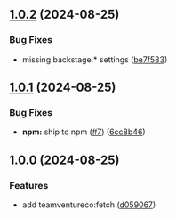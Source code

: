 ## [1.0.2](https://github.com/TeamVentureCompany/scaffolder-backend-module-actions/compare/v1.0.1...v1.0.2) (2024-08-25)

### Bug Fixes

* missing backstage.* settings ([be7f583](https://github.com/TeamVentureCompany/scaffolder-backend-module-actions/commit/be7f583d1f2d73bc780d4381ebdafb5c128f334a))

## [1.0.1](https://github.com/TeamVentureCompany/scaffolder-backend-module-actions/compare/v1.0.0...v1.0.1) (2024-08-25)

### Bug Fixes

* **npm:** ship to npm ([#7](https://github.com/TeamVentureCompany/scaffolder-backend-module-actions/issues/7)) ([6cc8b46](https://github.com/TeamVentureCompany/scaffolder-backend-module-actions/commit/6cc8b46e4a6e5727a96b057f9f3c87f9eb9013bf))

## 1.0.0 (2024-08-25)

### Features

* add teamventureco:fetch ([d059067](https://github.com/TeamVentureCompany/scaffolder-backend-module-actions/commit/d059067a411b59eb8b175a640a838080a6c382f3))
